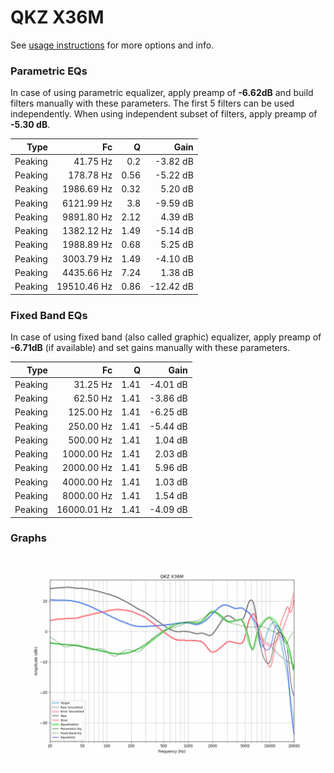 # QKZ X36M
See [usage instructions](https://github.com/jaakkopasanen/AutoEq#usage) for more options and info.

### Parametric EQs
In case of using parametric equalizer, apply preamp of **-6.62dB** and build filters manually
with these parameters. The first 5 filters can be used independently.
When using independent subset of filters, apply preamp of **-5.30 dB**.

| Type    | Fc          |    Q | Gain      |
|--------:|------------:|-----:|----------:|
| Peaking | 41.75 Hz    | 0.2  | -3.82 dB  |
| Peaking | 178.78 Hz   | 0.56 | -5.22 dB  |
| Peaking | 1986.69 Hz  | 0.32 | 5.20 dB   |
| Peaking | 6121.99 Hz  | 3.8  | -9.59 dB  |
| Peaking | 9891.80 Hz  | 2.12 | 4.39 dB   |
| Peaking | 1382.12 Hz  | 1.49 | -5.14 dB  |
| Peaking | 1988.89 Hz  | 0.68 | 5.25 dB   |
| Peaking | 3003.79 Hz  | 1.49 | -4.10 dB  |
| Peaking | 4435.66 Hz  | 7.24 | 1.38 dB   |
| Peaking | 19510.46 Hz | 0.86 | -12.42 dB |

### Fixed Band EQs
In case of using fixed band (also called graphic) equalizer, apply preamp of **-6.71dB**
(if available) and set gains manually with these parameters.

| Type    | Fc          |    Q | Gain     |
|--------:|------------:|-----:|---------:|
| Peaking | 31.25 Hz    | 1.41 | -4.01 dB |
| Peaking | 62.50 Hz    | 1.41 | -3.86 dB |
| Peaking | 125.00 Hz   | 1.41 | -6.25 dB |
| Peaking | 250.00 Hz   | 1.41 | -5.44 dB |
| Peaking | 500.00 Hz   | 1.41 | 1.04 dB  |
| Peaking | 1000.00 Hz  | 1.41 | 2.03 dB  |
| Peaking | 2000.00 Hz  | 1.41 | 5.96 dB  |
| Peaking | 4000.00 Hz  | 1.41 | 1.03 dB  |
| Peaking | 8000.00 Hz  | 1.41 | 1.54 dB  |
| Peaking | 16000.01 Hz | 1.41 | -4.09 dB |

### Graphs
![](./QKZ%20X36M.png)